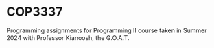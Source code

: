 # COP3337
Programming assignments for Programming II course taken in Summer 2024 with Professor Kianoosh, the G.O.A.T.
